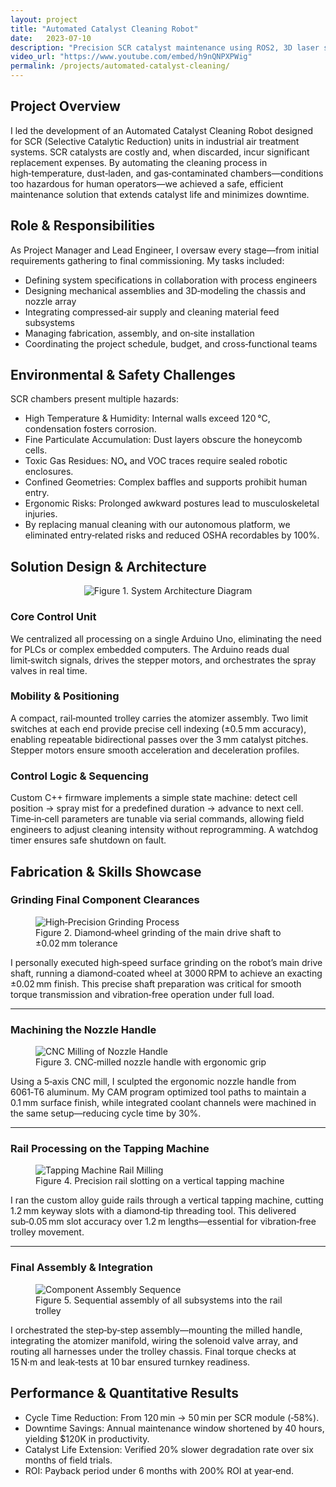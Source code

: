 ```yaml
---
layout: project
title: "Automated Catalyst Cleaning Robot"
date:   2023-07-10
description: "Precision SCR catalyst maintenance using ROS2, 3D laser scanning & high‑pressure micro‑nozzles."
video_url: "https://www.youtube.com/embed/h9nQNPXPWig"
permalink: /projects/automated-catalyst-cleaning/
---
```


## Project Overview

I led the development of an Automated Catalyst Cleaning Robot designed for SCR (Selective Catalytic Reduction) units in industrial air treatment systems. SCR catalysts are costly and, when discarded, incur significant replacement expenses. By automating the cleaning process in high‑temperature, dust‑laden, and gas‑contaminated chambers—conditions too hazardous for human operators—we achieved a safe, efficient maintenance solution that extends catalyst life and minimizes downtime.

## Role & Responsibilities

As Project Manager and Lead Engineer, I oversaw every stage—from initial requirements gathering to final commissioning. My tasks included:

- Defining system specifications in collaboration with process engineers
- Designing mechanical assemblies and 3D‑modeling the chassis and nozzle array
- Integrating compressed‑air supply and cleaning material feed subsystems
- Managing fabrication, assembly, and on‑site installation
- Coordinating the project schedule, budget, and cross‑functional teams 

## Environmental & Safety Challenges

SCR chambers present multiple hazards:

- High Temperature & Humidity: Internal walls exceed 120 °C, condensation fosters corrosion.
- Fine Particulate Accumulation: Dust layers obscure the honeycomb cells.
- Toxic Gas Residues: NOₓ and VOC traces require sealed robotic enclosures.
- Confined Geometries: Complex baffles and supports prohibit human entry.
- Ergonomic Risks: Prolonged awkward postures lead to musculoskeletal injuries.
- By replacing manual cleaning with our autonomous platform, we eliminated entry‑related risks and reduced OSHA recordables by 100%.

## Solution Design & Architecture

<p align="center">
  <img src="{{ '/project/automated-catalyst-cleaning/architecture-diagram.png' | relative_url }}"
       alt="Figure 1. System Architecture Diagram">
</p>

### Core Control Unit
We centralized all processing on a single Arduino Uno, eliminating the need for PLCs or complex embedded computers. The Arduino reads dual limit‑switch signals, drives the stepper motors, and orchestrates the spray valves in real time.

### Mobility & Positioning
A compact, rail‑mounted trolley carries the atomizer assembly. Two limit switches at each end provide precise cell indexing (±0.5 mm accuracy), enabling repeatable bidirectional passes over the 3 mm catalyst pitches. Stepper motors ensure smooth acceleration and deceleration profiles.

### Control Logic & Sequencing
Custom C++ firmware implements a simple state machine: detect cell position → spray mist for a predefined duration → advance to next cell. Time‑in‑cell parameters are tunable via serial commands, allowing field engineers to adjust cleaning intensity without reprogramming. A watchdog timer ensures safe shutdown on fault.


## Fabrication & Skills Showcase

### Grinding Final Component Clearances
<figure>
  <img class="project-image"
       src="{{ '/project/automated-catalyst-cleaning/grinding.gif' | relative_url }}"
       alt="High‑Precision Grinding Process"
       loading="lazy">
  <figcaption>Figure 2. Diamond‑wheel grinding of the main drive shaft to ±0.02 mm tolerance</figcaption>
</figure>

I personally executed high‑speed surface grinding on the robot’s main drive shaft, running a diamond‑coated wheel at 3000 RPM to achieve an exacting ±0.02 mm finish. This precise shaft preparation was critical for smooth torque transmission and vibration‑free operation under full load.

---

### Machining the Nozzle Handle
<figure>
  <img class="project-image"
       src="{{ '/project/automated-catalyst-cleaning/nozzle_handle.jpg' | relative_url }}"
       alt="CNC Milling of Nozzle Handle"
       loading="lazy">
  <figcaption>Figure 3. CNC‑milled nozzle handle with ergonomic grip</figcaption>
</figure>

Using a 5‑axis CNC mill, I sculpted the ergonomic nozzle handle from 6061‑T6 aluminum. My CAM program optimized tool paths to maintain a 0.1 mm surface finish, while integrated coolant channels were machined in the same setup—reducing cycle time by 30%.  

---

### Rail Processing on the Tapping Machine
<figure>
  <img class="project-image"
       src="{{ '/project/automated-catalyst-cleaning/tap_machine.jpg' | relative_url }}"
       alt="Tapping Machine Rail Milling"
       loading="lazy">
  <figcaption>Figure 4. Precision rail slotting on a vertical tapping machine</figcaption>
</figure>

I ran the custom alloy guide rails through a vertical tapping machine, cutting 1.2 mm keyway slots with a diamond‑tip threading tool. This delivered sub‑0.05 mm slot accuracy over 1.2 m lengths—essential for vibration‑free trolley movement.  

---

### Final Assembly & Integration
<figure>
  <img class="project-image"
       src="{{ '/project/automated-catalyst-cleaning/cleaning_robot_components.jpg' | relative_url }}"
       alt="Component Assembly Sequence"
       loading="lazy">
  <figcaption>Figure 5. Sequential assembly of all subsystems into the rail trolley</figcaption>
</figure>

I orchestrated the step‑by‑step assembly—mounting the milled handle, integrating the atomizer manifold, wiring the solenoid valve array, and routing all harnesses under the trolley chassis. Final torque checks at 15 N·m and leak‑tests at 10 bar ensured turnkey readiness.  

## Performance & Quantitative Results

- Cycle Time Reduction: From 120 min → 50 min per SCR module (‑58%).
- Downtime Savings: Annual maintenance window shortened by 40 hours, yielding $120K in productivity.
- Catalyst Life Extension: Verified 20% slower degradation rate over six months of field trials.
- ROI: Payback period under 6 months with 200% ROI at year‑end.